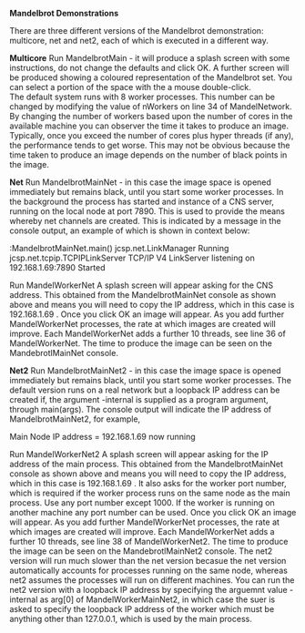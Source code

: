 **Mandelbrot Demonstrations**

There are three different versions of the Mandelbrot demonstration:
multicore, net and net2, each of which is executed in a different way.

**Multicore**
Run MandelbrotMain - it will produce a splash screen with some instructions,
do not change the defaults and click OK.  A further screen will be produced showing a
coloured representation of the Mandelbrot set.  You can select a portion
of the space with the a mouse double-click.  
The default system runs with 8 worker processes.  This number can be
changed by modifying the value of nWorkers on line 34 of MandelNetwork.
By changing the number of workers based upon the number of cores in the available 
machine you can observer the time it takes to produce an image.
Typically, once you exceed the number of cores plus hyper threads (if any),
the performance tends to get worse.  This may not be obvious because the time 
taken to produce an image depends on the number of black points in the image.

**Net**
Run MandelbrotMainNet - in this case the image space is opened immediately but
remains black, until you start some worker processes.  In the background the 
process has started and instance of a CNS server, running on the 
local node at port 7890.  This is used to provide the means whereby net 
channels are created.  This is indicated by a message in the console output, 
an example of which is shown in context below:

:MandelbrotMainNet.main()
jcsp.net.LinkManager
	Running
jcsp.net.tcpip.TCPIPLinkServer
	TCP/IP V4 LinkServer listening on 192.168.1.69:7890 Started


Run MandelWorkerNet
A splash screen will appear asking for the CNS address.
This obtained from the MandelbrotMainNet console as shown above and means
you will need to copy the IP address, which in this case is 192.168.1.69 .
Once you click OK an image will appear.  As you add further MandelWorkerNet 
processes, the rate at which images are created will improve.  Each MandelWorkerNet
adds a further 10 threads, see line 36 of MandelWorkerNet.  The time to produce
the image can be seen on the MandebrotlMainNet console.

**Net2**
Run MandelbrotMainNet2 - in this case the image space is opened immediately but
remains black, until you start some worker processes.  The default version runs 
on a real network but a loopback IP address can be created if, the argument -internal is
supplied as a program argument, through main(args).
The console output will indicate the IP address of MandelbrotMainNet2, for example,

Main Node IP address = 192.168.1.69 now running

Run MandelWorkerNet2
A splash screen will appear asking for the IP address of the main process.
This obtained from the MandelbrotMainNet console as shown above and means
you will need to copy the IP address, which in this case is 192.168.1.69 .
It also asks for the worker port number, which is required if the worker process runs 
on the same node as the main process.  Use any port number except 1000. 
If the worker is running on another machine any port number can be used.
Once you click OK an image will appear.  As you add further MandelWorkerNet 
processes, the rate at which images are created will improve.  Each MandelWorkerNet
adds a further 10 threads, see line 38 of MandelWorkerNet2.  The time to produce
the image can be seen on the MandebrotlMainNet2 console.
The net2 version will run much slower than the net version becasue the net version
automatically accounts for processes running on the same node, whereas net2 assumes 
the processes will run on different machines.
You can run the net2 version with a loopback IP address by specifying the arguemnt
value -internal as arg[0] of MandelWorkerMainNet2, in which case the suer is asked to
specify the loopback IP address of the worker which must be anything other than 127.0.0.1, 
which is used by the main process.



